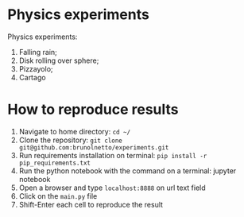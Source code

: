# Physics experiments

Physics experiments:
  1) Falling rain;
  2) Disk rolling over sphere;
  3) Pizzayolo;
  4) Cartago

# How to reproduce results

1) Navigate to home directory: ```cd ~/```
2) Clone the repository: ```git clone git@github.com:brunolnetto/experiments.git```
3) Run requirements installation on terminal: ```pip install -r pip_requirements.txt```
4) Run the python notebook with the command on a terminal: jupyter notebook
5) Open a browser and type ```localhost:8888``` on url text field
6) Click on the ```main.py``` file
7) Shift-Enter each cell to reproduce the result

